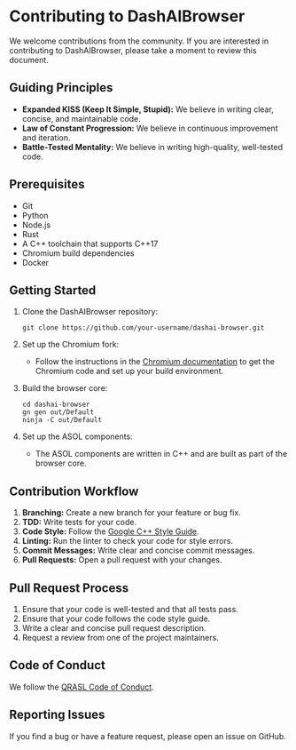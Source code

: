# Contributing to DashAIBrowser

We welcome contributions from the community. If you are interested in contributing to DashAIBrowser, please take a moment to review this document.

## Guiding Principles

*   **Expanded KISS (Keep It Simple, Stupid):** We believe in writing clear, concise, and maintainable code.
*   **Law of Constant Progression:** We believe in continuous improvement and iteration.
*   **Battle-Tested Mentality:** We believe in writing high-quality, well-tested code.

## Prerequisites

*   Git
*   Python
*   Node.js
*   Rust
*   A C++ toolchain that supports C++17
*   Chromium build dependencies
*   Docker

## Getting Started

1.  Clone the DashAIBrowser repository:

    ```
    git clone https://github.com/your-username/dashai-browser.git
    ```

2.  Set up the Chromium fork:

    *   Follow the instructions in the [Chromium documentation](https://www.chromium.org/developers/how-tos/get-the-code) to get the Chromium code and set up your build environment.

3.  Build the browser core:

    ```
    cd dashai-browser
    gn gen out/Default
    ninja -C out/Default
    ```

4.  Set up the ASOL components:

    *   The ASOL components are written in C++ and are built as part of the browser core.

## Contribution Workflow

1.  **Branching:** Create a new branch for your feature or bug fix.
2.  **TDD:** Write tests for your code.
3.  **Code Style:** Follow the [Google C++ Style Guide](https://google.github.io/styleguide/cppguide.html).
4.  **Linting:** Run the linter to check your code for style errors.
5.  **Commit Messages:** Write clear and concise commit messages.
6.  **Pull Requests:** Open a pull request with your changes.

## Pull Request Process

1.  Ensure that your code is well-tested and that all tests pass.
2.  Ensure that your code follows the code style guide.
3.  Write a clear and concise pull request description.
4.  Request a review from one of the project maintainers.

## Code of Conduct

We follow the [QRASL Code of Conduct](https://www.qrasl.com/code-of-conduct).

## Reporting Issues

If you find a bug or have a feature request, please open an issue on GitHub.
